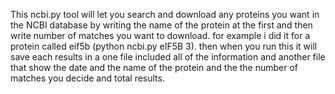 This ncbi.py tool will let you search and download any proteins you want in the NCBI database by writing the name of the protein at the first and then write number of matches you want to download.
for example i did it for a protein called eif5b (python ncbi.py eIF5B 3). then when you run this it will save each results in a one file included all of the information and another file that show the date and the name of the protein and the the number of matches you decide and total results.
